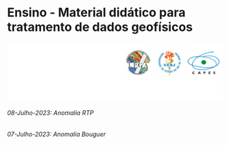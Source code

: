 # Ensino - Material didático para tratamento de dados geofísicos
![](https://github.com/lszam/ensino/blob/main/logos.png)

###### 08-Julho-2023: Anomalia RTP 
###### 07-Julho-2023: Anomalia Bouguer 
